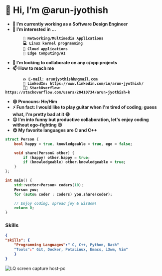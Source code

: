 <b>
  
# 👋 Hi, I’m @arun-jyothish
- 🌱 I’m currently working as a Software Design Engineer
- 👀 I’m interested in ...
~~~
        👾 Networking/Multimedia Applications
        💻 Linux kernel programming
        🔗 Cloud applications
        🤖 Edge Computing/AI
~~~

- 💞️ I’m looking to collaborate on any c/cpp projects
- 📫 How to reach me
~~~
        💥 E-mail: arunjyothishk@gmail.com
        💫 LinkedIn: https://www.linkedin.com/in/arun-jyothish/
        👨‍💻 StackOverflow: https://stackoverflow.com/users/28410734/arun-jyothish-k
~~~
- 😄 Pronouns: He/Him
- ⚡ Fun fact: I would like to play guitar when I'm tired of coding; guess what, I'm pretty bad at it 😅
- 😌 I'm into funny but productive collaboration, let's enjoy coding without ego-fighting 😌
- 😋 My favorite languages are C and C++
~~~c++
struct Person {
    bool happy = true, knowledgeable = true, ego = false;

    void share(Person& other) {
        if (happy) other.happy = true;
        if (knowledgeable) other.knowledgeable = true;
    }
};

int main() {
    std::vector<Person> coders(10);
    Person you;
    for (auto& coder : coders) you.share(coder);

    // Enjoy coding, spread joy & wisdom!
    return 0;
}
~~~

### Skills
```json
{
"skills": {
    "Programming Languages":" C, C++, Python, Bash"
    "Tools":" Git, Docker, PetaLinux, Emacs, i3wm, Vim"
    }
}
```

</b>

![LQ screen capture host-pc](LQ_screen_cap.gif)

